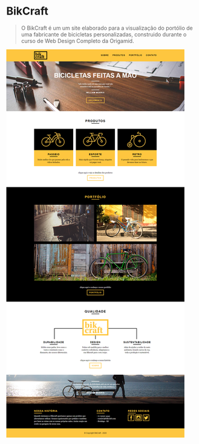 # BikCraft

> O BikCraft é um um site elaborado para a visualização do portólio de uma fabricante de bicicletas personalizadas, construido durante o curso de Web Design Completo da Origamid.  

![](img/bikcraft-design-home.png)